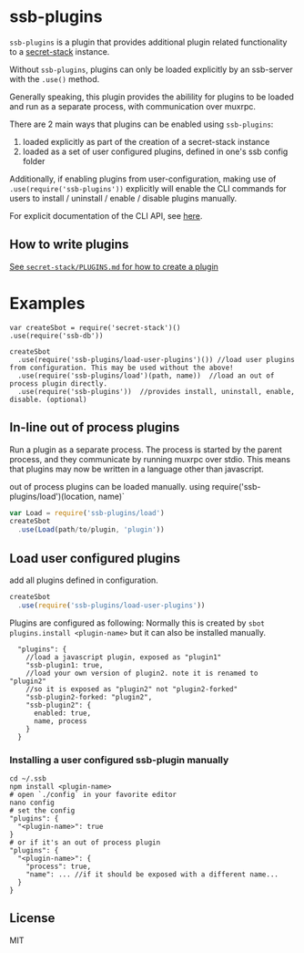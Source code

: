 # ssb-plugins

`ssb-plugins` is a plugin that provides additional plugin related functionality to a [secret-stack](https://github.com/ssbc/secret-stack) instance.

Without `ssb-plugins`, plugins can only be loaded explicitly by an ssb-server with the `.use()` method.

Generally speaking, this plugin provides the abilility for plugins to be loaded and run as a separate process, with communication over muxrpc.

There are 2 main ways that plugins can be enabled using `ssb-plugins`:
1. loaded explicitly as part of the creation of a secret-stack instance
2. loaded as a set of user configured plugins, defined in one's ssb config folder

Additionally, if enabling plugins from user-configuration, making use of `.use(require('ssb-plugins'))` explicitly will enable the CLI commands for users to install / uninstall / enable / disable plugins manually.

For explicit documentation of the CLI API, see [here](api.md).

## How to write plugins

[See `secret-stack/PLUGINS.md` for how to create a plugin](https://github.com/ssbc/secret-stack/blob/master/PLUGINS.md)


# Examples

```
var createSbot = require('secret-stack')()
.use(require('ssb-db'))

createSbot
  .use(require('ssb-plugins/load-user-plugins')()) //load user plugins from configuration. This may be used without the above!
  .use(require('ssb-plugins/load')(path, name))  //load an out of process plugin directly.
  .use(require('ssb-plugins'))  //provides install, uninstall, enable, disable. (optional)
```

## In-line out of process plugins

Run a plugin as a separate process. The process is
started by the parent process, and they communicate
by running muxrpc over stdio. This means that plugins
may now be written in a language other than javascript.

out of process plugins can be loaded manually.
using require('ssb-plugins/load')(location, name)`

``` js
var Load = require('ssb-plugins/load')
createSbot
  .use(Load(path/to/plugin, 'plugin'))
```

## Load user configured plugins

add all plugins defined in configuration.
``` js
createSbot
  .use(require('ssb-plugins/load-user-plugins'))
```

Plugins are configured as following:
Normally this is created by `sbot plugins.install <plugin-name>` but it can also be installed manually.

```
  "plugins": {
    //load a javascript plugin, exposed as "plugin1"
    "ssb-plugin1: true,
    //load your own version of plugin2. note it is renamed to "plugin2"
    //so it is exposed as "plugin2" not "plugin2-forked"
    "ssb-plugin2-forked: "plugin2",
    "ssb-plugin2": {
      enabled: true,
      name, process
    }
  }
```

### Installing a user configured ssb-plugin manually

```
cd ~/.ssb
npm install <plugin-name>
# open `./config` in your favorite editor
nano config
# set the config
"plugins": {
  "<plugin-name>": true
}
# or if it's an out of process plugin
"plugins": {
  "<plugin-name>": {
    "process": true,
    "name": ... //if it should be exposed with a different name...
  }
} 
```

## License

MIT



